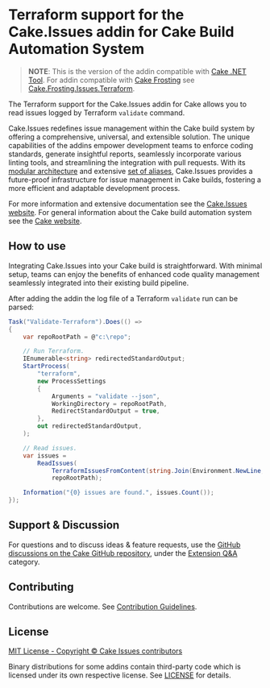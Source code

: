 # Terraform support for the Cake.Issues addin for Cake Build Automation System

> **NOTE**:
> This is the version of the addin compatible with [Cake .NET Tool].
> For addin compatible with [Cake Frosting] see [Cake.Frosting.Issues.Terraform](https://www.nuget.org/packages/Cake.Frosting.Issues.Terraform).

The Terraform support for the Cake.Issues addin for Cake allows you to read issues logged by Terraform `validate` command.

Cake.Issues redefines issue management within the Cake build system by offering a comprehensive, universal, and extensible solution.
The unique capabilities of the addins empower development teams to enforce coding standards, generate insightful reports,
seamlessly incorporate various linting tools, and streamlining the integration with pull requests.
With its [modular architecture] and extensive [set of aliases], Cake.Issues provides a future-proof infrastructure for issue management
in Cake builds, fostering a more efficient and adaptable development process.

For more information and extensive documentation see the [Cake.Issues website](https://cakeissues.net).
For general information about the Cake build automation system see the [Cake website](http://cakebuild.net).

## How to use

Integrating Cake.Issues into your Cake build is straightforward.
With minimal setup, teams can enjoy the benefits of enhanced code quality management seamlessly integrated into their existing build pipeline.

After adding the addin the log file of a Terraform `validate` run can be parsed:

```csharp
Task("Validate-Terraform").Does(() =>
{
    var repoRootPath = @"c:\repo";

    // Run Terraform.
    IEnumerable<string> redirectedStandardOutput;
    StartProcess(
        "terraform",
        new ProcessSettings
        {
            Arguments = "validate --json",
            WorkingDirectory = repoRootPath,
            RedirectStandardOutput = true,
        },
        out redirectedStandardOutput,
    );

    // Read issues.
    var issues =
        ReadIssues(
            TerraformIssuesFromContent(string.Join(Environment.NewLine, redirectedStandardOutput)),
            repoRootPath);

    Information("{0} issues are found.", issues.Count());
});
```

## Support & Discussion

For questions and to discuss ideas & feature requests, use the [GitHub discussions on the Cake GitHub repository](https://github.com/cake-build/cake/discussions), under the [Extension Q&A](https://github.com/orgs/cake-build/discussions/categories/extension-q-a) category.

## Contributing

Contributions are welcome. See [Contribution Guidelines](https://github.com/cake-contrib/Cake.Issues/blob/develop/CONTRIBUTING.md).

## License

[MIT License - Copyright © Cake Issues contributors](LICENSE)

Binary distributions for some addins contain third-party code which is licensed under its own respective license.
See [LICENSE](https://github.com/cake-contrib/Cake.Issues/blob/develop/LICENSE) for details.

[modular architecture]: https://cakeissues.net/docs/fundamentals/architecture
[set of aliases]: https://cakeissues.net/dsl/
[Cake Frosting]: https://cakebuild.net/docs/running-builds/runners/cake-frosting
[Cake .NET Tool]: https://cakebuild.net/docs/running-builds/runners/dotnet-tool

